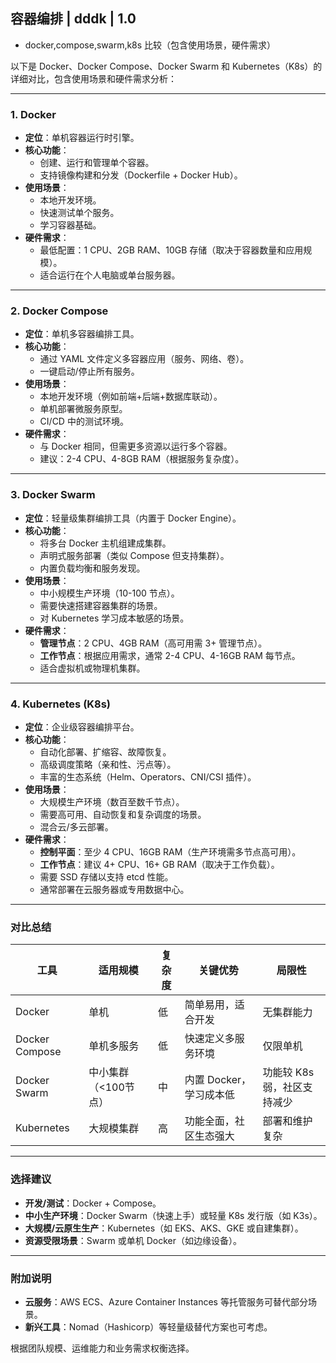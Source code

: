 ## 容器编排 | dddk | 1.0
- docker,compose,swarm,k8s 比较（包含使用场景，硬件需求）

以下是 Docker、Docker Compose、Docker Swarm 和 Kubernetes（K8s）的详细对比，包含使用场景和硬件需求分析：

---

### **1. Docker**
- **定位**：单机容器运行时引擎。
- **核心功能**：
  - 创建、运行和管理单个容器。
  - 支持镜像构建和分发（Dockerfile + Docker Hub）。
- **使用场景**：
  - 本地开发环境。
  - 快速测试单个服务。
  - 学习容器基础。
- **硬件需求**：
  - 最低配置：1 CPU、2GB RAM、10GB 存储（取决于容器数量和应用规模）。
  - 适合运行在个人电脑或单台服务器。

---

### **2. Docker Compose**
- **定位**：单机多容器编排工具。
- **核心功能**：
  - 通过 YAML 文件定义多容器应用（服务、网络、卷）。
  - 一键启动/停止所有服务。
- **使用场景**：
  - 本地开发环境（例如前端+后端+数据库联动）。
  - 单机部署微服务原型。
  - CI/CD 中的测试环境。
- **硬件需求**：
  - 与 Docker 相同，但需更多资源以运行多个容器。
  - 建议：2-4 CPU、4-8GB RAM（根据服务复杂度）。

---

### **3. Docker Swarm**
- **定位**：轻量级集群编排工具（内置于 Docker Engine）。
- **核心功能**：
  - 将多台 Docker 主机组建成集群。
  - 声明式服务部署（类似 Compose 但支持集群）。
  - 内置负载均衡和服务发现。
- **使用场景**：
  - 中小规模生产环境（10-100 节点）。
  - 需要快速搭建容器集群的场景。
  - 对 Kubernetes 学习成本敏感的场景。
- **硬件需求**：
  - **管理节点**：2 CPU、4GB RAM（高可用需 3+ 管理节点）。
  - **工作节点**：根据应用需求，通常 2-4 CPU、4-16GB RAM 每节点。
  - 适合虚拟机或物理机集群。

---

### **4. Kubernetes (K8s)**
- **定位**：企业级容器编排平台。
- **核心功能**：
  - 自动化部署、扩缩容、故障恢复。
  - 高级调度策略（亲和性、污点等）。
  - 丰富的生态系统（Helm、Operators、CNI/CSI 插件）。
- **使用场景**：
  - 大规模生产环境（数百至数千节点）。
  - 需要高可用、自动恢复和复杂调度的场景。
  - 混合云/多云部署。
- **硬件需求**：
  - **控制平面**：至少 4 CPU、16GB RAM（生产环境需多节点高可用）。
  - **工作节点**：建议 4+ CPU、16+ GB RAM（取决于工作负载）。
  - 需要 SSD 存储以支持 etcd 性能。
  - 通常部署在云服务器或专用数据中心。

---

### **对比总结**

| **工具**       | **适用规模**       | **复杂度** | **关键优势**                          | **局限性**                     |
|----------------|-------------------|------------|---------------------------------------|-------------------------------|
| Docker         | 单机              | 低         | 简单易用，适合开发                   | 无集群能力                    |
| Docker Compose | 单机多服务        | 低         | 快速定义多服务环境                   | 仅限单机                      |
| Docker Swarm   | 中小集群（<100节点） | 中         | 内置 Docker，学习成本低              | 功能较 K8s 弱，社区支持减少    |
| Kubernetes     | 大规模集群        | 高         | 功能全面，社区生态强大               | 部署和维护复杂                |

---

### **选择建议**
- **开发/测试**：Docker + Compose。
- **中小生产环境**：Docker Swarm（快速上手）或轻量 K8s 发行版（如 K3s）。
- **大规模/云原生生产**：Kubernetes（如 EKS、AKS、GKE 或自建集群）。
- **资源受限场景**：Swarm 或单机 Docker（如边缘设备）。

---

### **附加说明**
- **云服务**：AWS ECS、Azure Container Instances 等托管服务可替代部分场景。
- **新兴工具**：Nomad（Hashicorp）等轻量级替代方案也可考虑。

根据团队规模、运维能力和业务需求权衡选择。